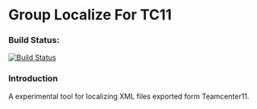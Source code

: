 # Group Localize For TC11

### Build Status:

[![Build Status](http://nas.qistchan.com:30000/qistchan/MethLocalizeFX/badges/dev-0.1/build.svg)]()


### Introduction

A experimental tool for localizing XML files exported form Teamcenter11.
